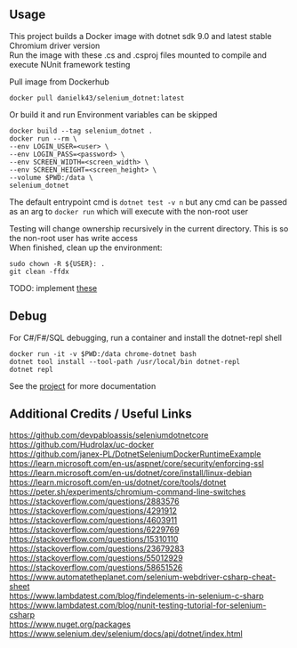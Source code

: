 ## Usage
This project builds a Docker image with dotnet sdk 9.0 and latest stable Chromium driver version  
Run the image with these .cs and .csproj files mounted to compile and execute NUnit framework testing  

Pull image from Dockerhub
```
docker pull danielk43/selenium_dotnet:latest
```
Or build it and run
Environment variables can be skipped
```
docker build --tag selenium_dotnet .
docker run --rm \
--env LOGIN_USER=<user> \
--env LOGIN_PASS=<password> \
--env SCREEN_WIDTH=<screen_width> \
--env SCREEN_HEIGHT=<screen_height> \
--volume $PWD:/data \
selenium_dotnet
```
The default entrypoint cmd is `dotnet test -v n` but any cmd can be passed as an arg to `docker run` which will execute with the non-root user   

Testing will change ownership recursively in the current directory. This is so the non-root user has write access  
When finished, clean up the environment:  
```
sudo chown -R ${USER}: .
git clean -ffdx
```

TODO: implement [these](https://piprogramming.org/articles/How-to-make-Selenium-undetectable-and-stealth--7-Ways-to-hide-your-Bot-Automation-from-Detection-0000000017.html)

## Debug
For C#/F#/SQL debugging, run a container and install the dotnet-repl shell  
```
docker run -it -v $PWD:/data chrome-dotnet bash
dotnet tool install --tool-path /usr/local/bin dotnet-repl
dotnet repl
```
See the [project](https://github.com/jonsequitur/dotnet-repl) for more documentation  

## Additional Credits / Useful Links
https://github.com/devpabloassis/seleniumdotnetcore  
https://github.com/Hudrolax/uc-docker  
https://github.com/janex-PL/DotnetSeleniumDockerRuntimeExample  
https://learn.microsoft.com/en-us/aspnet/core/security/enforcing-ssl  
https://learn.microsoft.com/en-us/dotnet/core/install/linux-debian  
https://learn.microsoft.com/en-us/dotnet/core/tools/dotnet  
https://peter.sh/experiments/chromium-command-line-switches  
https://stackoverflow.com/questions/2883576  
https://stackoverflow.com/questions/4291912  
https://stackoverflow.com/questions/4603911  
https://stackoverflow.com/questions/6229769  
https://stackoverflow.com/questions/15310110  
https://stackoverflow.com/questions/23679283  
https://stackoverflow.com/questions/55012929  
https://stackoverflow.com/questions/58651526  
https://www.automatetheplanet.com/selenium-webdriver-csharp-cheat-sheet  
https://www.lambdatest.com/blog/findelements-in-selenium-c-sharp  
https://www.lambdatest.com/blog/nunit-testing-tutorial-for-selenium-csharp  
https://www.nuget.org/packages  
https://www.selenium.dev/selenium/docs/api/dotnet/index.html  

